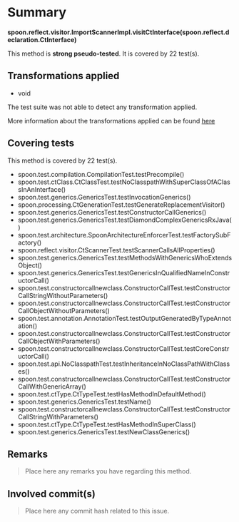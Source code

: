 # Summary
**spoon.reflect.visitor.ImportScannerImpl.visitCtInterface(spoon.reflect.declaration.CtInterface)**

This method is **strong pseudo-tested**.
It is covered by 22 test(s). 


## Transformations applied

- void


The test suite was not able to detect any transformation applied.

More information about the transformations applied can be found [here](https://github.com/STAMP-project/pitest-descartes)

## Covering tests
This method is covered by 22 test(s).
* spoon.test.compilation.CompilationTest.testPrecompile()
* spoon.test.ctClass.CtClassTest.testNoClasspathWithSuperClassOfAClassInAnInterface()
* spoon.test.generics.GenericsTest.testInvocationGenerics()
* spoon.processing.CtGenerationTest.testGenerateReplacementVisitor()
* spoon.test.generics.GenericsTest.testConstructorCallGenerics()
* spoon.test.generics.GenericsTest.testDiamondComplexGenericsRxJava()
* spoon.test.architecture.SpoonArchitectureEnforcerTest.testFactorySubFactory()
* spoon.reflect.visitor.CtScannerTest.testScannerCallsAllProperties()
* spoon.test.generics.GenericsTest.testMethodsWithGenericsWhoExtendsObject()
* spoon.test.generics.GenericsTest.testGenericsInQualifiedNameInConstructorCall()
* spoon.test.constructorcallnewclass.ConstructorCallTest.testConstructorCallStringWithoutParameters()
* spoon.test.constructorcallnewclass.ConstructorCallTest.testConstructorCallObjectWithoutParameters()
* spoon.test.annotation.AnnotationTest.testOutputGeneratedByTypeAnnotation()
* spoon.test.constructorcallnewclass.ConstructorCallTest.testConstructorCallObjectWithParameters()
* spoon.test.constructorcallnewclass.ConstructorCallTest.testCoreConstructorCall()
* spoon.test.api.NoClasspathTest.testInheritanceInNoClassPathWithClasses()
* spoon.test.constructorcallnewclass.ConstructorCallTest.testConstructorCallWithGenericArray()
* spoon.test.ctType.CtTypeTest.testHasMethodInDefaultMethod()
* spoon.test.generics.GenericsTest.testName()
* spoon.test.constructorcallnewclass.ConstructorCallTest.testConstructorCallStringWithParameters()
* spoon.test.ctType.CtTypeTest.testHasMethodInSuperClass()
* spoon.test.generics.GenericsTest.testNewClassGenerics()


## Remarks
> Place here any remarks you have regarding this method.

## Involved commit(s)

> Place here any commit hash related to this issue.
